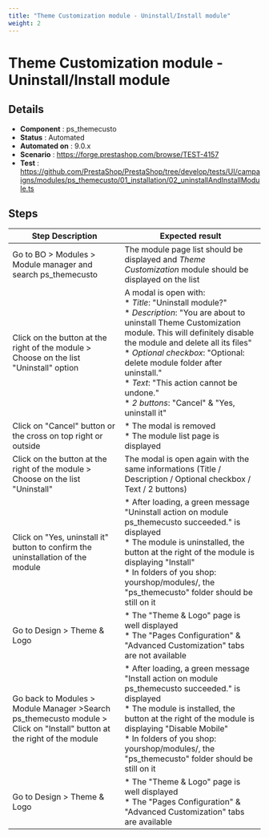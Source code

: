 ```yaml
---
title: "Theme Customization module - Uninstall/Install module"
weight: 2
---
```


# Theme Customization module - Uninstall/Install module
## Details
* **Component** : ps_themecusto
* **Status** : Automated
* **Automated on** : 9.0.x
* **Scenario** : https://forge.prestashop.com/browse/TEST-4157
* **Test** : https://github.com/PrestaShop/PrestaShop/tree/develop/tests/UI/campaigns/modules/ps_themecusto/01_installation/02_uninstallAndInstallModule.ts

## Steps
| Step Description | Expected result |
| ----- | ----- |
| Go to BO > Modules > Module manager and search ps_themecusto | The module page list should be displayed and *Theme Customization* module should be displayed on the list |
| Click on the button at the right of the module > Choose on the list "Uninstall" option | A modal is open with:<br> * *Title*: "Uninstall module?"<br> * *Description*: "You are about to uninstall Theme Customization module. This will definitely disable the module and delete all its files"<br> * *Optional* *checkbox*: "Optional: delete module folder after uninstall."<br> * *Text*: "This action cannot be undone."<br> * *2 buttons*: "Cancel" & "Yes, uninstall it" |
| Click on "Cancel" button or the cross on top right or outside | * The modal is removed<br> * The module list page is displayed |
| Click on the button at the right of the module > Choose on the list "Uninstall" | The modal is open again with the same informations (Title / Description / Optional checkbox / Text / 2 buttons) |
| Click on "Yes, uninstall it" button to confirm the uninstallation of the module | * After loading, a green message "Uninstall action on module ps_themecusto succeeded." is displayed<br> * The module is uninstalled, the button at the right of the module is displaying "Install"<br> * In folders of you shop: yourshop/modules/, the "ps_themecusto" folder should be still on it |
| Go to Design > Theme & Logo | * The "Theme & Logo" page is well displayed<br> * The "Pages Configuration" & "Advanced Customization" tabs are not available |
| Go back to Modules > Module Manager >Search ps_themecusto module > Click on "Install" button at the right of the module | * After loading, a green message "Install action on module ps_themecusto succeeded." is displayed<br> * The module is installed, the button at the right of the module is displaying "Disable Mobile"<br> * In folders of you shop: yourshop/modules/, the "ps_themecusto" folder should be still on it |
| Go to Design > Theme & Logo | * The "Theme & Logo" page is well displayed<br> * The "Pages Configuration" & "Advanced Customization" tabs are available |
